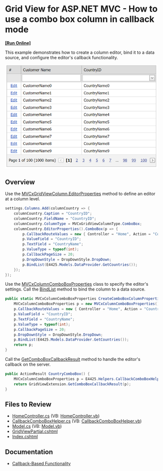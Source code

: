 # Grid View for ASP.NET MVC - How to use a combo box column in callback mode
<!-- run online -->
**[[Run Online]](https://codecentral.devexpress.com/e4976/)**
<!-- run online end -->

This example demonstrates how to create a column editor, bind it to a data source, and configure the editor's callback functionality.

![ComboBox column in callback mode](CallbackMode.png)

## Overview

Use the [MVCxGridViewColumn.EditorProperties](https://docs.devexpress.com/AspNetMvc/DevExpress.Web.Mvc.MVCxGridViewColumn.EditorProperties) method to define an editor at a column level.

```cs
settings.Columns.Add(columnCountry => {
    columnCountry.Caption = "CountryID";
    columnCountry.FieldName = "CountryID";
    columnCountry.ColumnType = MVCxGridViewColumnType.ComboBox;
    columnCountry.EditorProperties().ComboBox(p => {
        p.CallbackRouteValues = new { Controller = "Home", Action = "CountryComboBox" };
        p.ValueField = "CountryID";
        p.TextField = "CountryName";
        p.ValueType = typeof(int);
        p.CallbackPageSize = 20;
        p.DropDownStyle = DropDownStyle.DropDown;
        p.BindList(E4425.Models.DataProvider.GetCountries());
    });
});
```

Use the [MVCxColumnComboBoxProperties](https://docs.devexpress.com/AspNetMvc/DevExpress.Web.Mvc.MVCxColumnComboBoxProperties) class to specify the editor's settings. Call the [BindList](https://docs.devexpress.com/AspNetMvc/DevExpress.Web.Mvc.MVCxColumnComboBoxProperties.BindList.overloads) method to bind the column to a data source.

```cs
public static MVCxColumnComboBoxProperties CreateComboBoxColumnProperties() {
    MVCxColumnComboBoxProperties p = new MVCxColumnComboBoxProperties();
    p.CallbackRouteValues = new { Controller = "Home", Action = "CountryComboBox" };
    p.ValueField = "CountryID";
    p.TextField = "CountryName";
    p.ValueType = typeof(int);
    p.CallbackPageSize = 20;
    p.DropDownStyle = DropDownStyle.DropDown;
    p.BindList(E4425.Models.DataProvider.GetCountries());
    return p;
}
```

Call the [GetComboBoxCallbackResult](https://docs.devexpress.com/AspNetMvc/DevExpress.Web.Mvc.GridExtensionBase.GetComboBoxCallbackResult.overloads) method to handle the editor's callback on the server.

```cs
public ActionResult CountryComboBox() {
    MVCxColumnComboBoxProperties p = E4425.Helpers.CallbackComboBoxHelper.CreateComboBoxColumnProperties();
    return GridViewExtension.GetComboBoxCallbackResult(p);
}
```

## Files to Review

* [HomeController.cs](./CS/Controllers/HomeController.cs) (VB: [HomeController.vb](./VB/Controllers/HomeController.vb))
* [CallbackComboBoxHelper.cs](./CS/Helpers/CallbackComboBoxHelper.cs) (VB: [CallbackComboBoxHelper.vb](./VB/Helpers/CallbackComboBoxHelper.vb))
* [Model.cs](./CS/Models/Model.cs) (VB: [Model.vb](./VB/Models/Model.vb))
* [GridViewPartial.cshtml](./CS/Views/Home/GridViewPartial.cshtml)
* [Index.cshtml](./CS/Views/Home/Index.cshtml)

## Documentation

* [Callback-Based Functionality](https://docs.devexpress.com/AspNetMvc/9052/common-features/callback-based-functionality)
